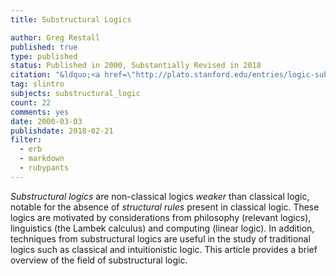 ```yaml
---
title: Substructural Logics

author: Greg Restall
published: true
type: published
status: Published in 2000, Substantially Revised in 2018
citation: "&ldquo;<a href=\"http://plato.stanford.edu/entries/logic-substructural/\">Substructural Logics</a>&rdquo; an entry in the <a href=\"http://plato.stanford.edu\">Stanford Encyclopedia of Philosophy</a>, 2018."
tag: slintro
subjects: substructural_logic
count: 22
comments: yes	
date: 2000-03-03
publishdate: 2018-02-21
filter:
  - erb
  - markdown
  - rubypants
---
```

<i>Substructural logics</i> are non-classical logics <i>weaker</i> than classical logic, notable for the absence of <i>structural rules</i> present in classical logic. These logics are motivated by considerations from philosophy (relevant logics), linguistics (the Lambek calculus) and computing (linear logic). In addition, techniques from substructural logics are useful in the study of traditional logics such as classical and intuitionistic logic. This article provides a brief overview of the field of substructural logic.
